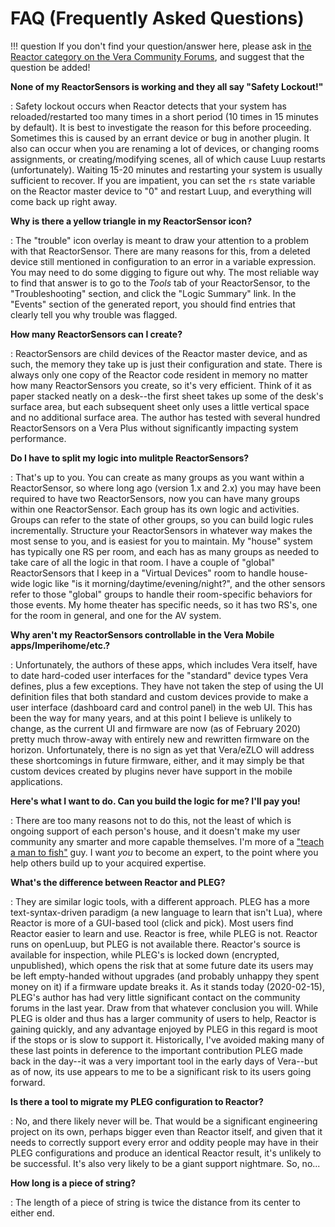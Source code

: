 # FAQ (Frequently Asked Questions)

!!! question 
    If you don't find your question/answer here, please ask in [the Reactor category on the Vera Community Forums](https://community.getvera.com/c/plugins-and-plugin-development/reactor/178), and suggest that the question be added!

**None of my ReactorSensors is working and they all say "Safety Lockout!"**

:  Safety lockout occurs when Reactor detects that your system has reloaded/restarted too many times in a short period (10 times in 15 minutes by default). It is best to investigate the reason for this before proceeding. Sometimes this is caused by an errant device or bug in another plugin. It also can occur when you are renaming a lot of devices, or changing rooms assignments, or creating/modifying scenes, all of which cause Luup restarts (unfortunately). Waiting 15-20 minutes and restarting your system is usually sufficient to recover. If you are impatient, you can set the `rs` state variable on the Reactor master device to "0" and restart Luup, and everything will come back up right away.

**Why is there a yellow triangle in my ReactorSensor icon?**

:   The "trouble" icon overlay is meant to draw your attention to a problem with that ReactorSensor. There are many reasons for this, from a deleted device still mentioned in configuration to an error in a variable expression. You may need to do some digging to figure out why. The most reliable way to find that answer is to go to the *Tools* tab of your ReactorSensor, to the "Troubleshooting" section, and click the "Logic Summary" link. In the "Events" section of the generated report, you should find entries that clearly tell you why trouble was flagged.

**How many ReactorSensors can I create?**

:   ReactorSensors are child devices of the Reactor master device, and as such, the memory they take up is just their configuration and state. There is always only one copy of the Reactor code resident in memory no matter how many ReactorSensors you create, so it's very efficient. Think of it as paper stacked neatly on a desk--the first sheet takes up some of the desk's surface area, but each subsequent sheet only uses a little vertical space and no additional surface area. The author has tested with several hundred ReactorSensors on a Vera Plus without significantly impacting system performance.

**Do I have to split my logic into mulitple ReactorSensors?**

:   That's up to you. You can create as many groups as you want within a ReactorSensor, so where long ago (version 1.x and 2.x) you may have been required to have two ReactorSensors, now you can have many groups within one ReactorSensor. Each group has its own logic and activities. Groups can refer to the state of other groups, so you can build logic rules incrementally. Structure your ReactorSensors in whatever way makes the most sense to you, and is easiest for you to maintain. My "house" system has typically one RS per room, and each has as many groups as needed to take care of all the logic in that room. I have a couple of "global" ReactorSensors that I keep in a "Virtual Devices" room to handle house-wide logic like "is it morning/daytime/evening/night?", and the other sensors refer to those "global" groups to handle their room-specific behaviors for those events. My home theater has specific needs, so it has two RS's, one for the room in general, and one for the AV system.

**Why aren't my ReactorSensors controllable in the Vera Mobile apps/Imperihome/etc.?**

:   Unfortunately, the authors of these apps, which includes Vera itself, have to date hard-coded user interfaces for the "standard" device types Vera defines, plus a few exceptions. They have not taken the step of using the UI definition files that both standard and custom devices provide to make a user interface (dashboard card and control panel) in the web UI. This has been the way for many years, and at this point I believe is unlikely to change, as the current UI and firmware are now (as of February 2020) pretty much throw-away with entirely new and rewritten firmware on the horizon. Unfortunately, there is no sign as yet that Vera/eZLO will address these shortcomings in future firmware, either, and it may simply be that custom devices created by plugins never have support in the mobile applications.

**Here's what I want to do. Can you build the logic for me? I'll pay you!**

:   There are too many reasons not to do this, not the least of which is ongoing support of each person's house, and it doesn't make my user community any smarter and more capable themselves. I'm more of a ["teach a man to fish"](https://www.brainyquote.com/quotes/maimonides_326751) guy. I want *you* to become an expert, to the point where you help others build up to your acquired expertise.

**What's the difference between Reactor and PLEG?**

:   They are similar logic tools, with a different approach. PLEG has a more text-syntax-driven paradigm (a new language to learn that isn't Lua), where Reactor is more of a GUI-based tool (click and pick). Most users find Reactor easier to learn and use. Reactor is free, while PLEG is not. Reactor runs on openLuup, but PLEG is not available there. Reactor's source is available for inspection, while PLEG's is locked down (encrypted, unpublished), which opens the risk that at some future date its users may be left empty-handed without upgrades (and probably unhappy they spent money on it) if a firmware update breaks it. As it stands today (2020-02-15), PLEG's author has had very little significant contact on the community forums in the last year. Draw from that whatever conclusion you will. While PLEG is older and thus has a larger community of users to help, Reactor is gaining quickly, and any advantage enjoyed by PLEG in this regard is moot if the stops or is slow to support it. Historically, I've avoided making many of these last points in deference to the important contribution PLEG made back in the day--it was a very important tool in the early days of Vera--but as of now, its use appears to me to be a significant risk to its users going forward.

**Is there a tool to migrate my PLEG configuration to Reactor?**

:   No, and there likely never will be. That would be a significant engineering project on its own, perhaps bigger even than Reactor itself, and given that it needs to correctly support every error and oddity people may have in their PLEG configurations and produce an identical Reactor result, it's unlikely to be successful. It's also very likely to be a giant support nightmare. So, no...

**How long is a piece of string?**

:   The length of a piece of string is twice the distance from its center to either end.
